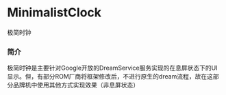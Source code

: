 # MinimalistClock
极简时钟

### 简介
极简时钟是主要针对Google开放的DreamService服务实现的在息屏状态下的UI显示。但，有部分ROM厂商将框架修改后，不进行原生的dream流程，故在这部分品牌机中使用其他方式实现效果（非息屏状态）